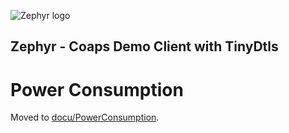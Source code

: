 ![Zephyr logo](https://github.com/zephyrproject-rtos/zephyr/raw/main/doc/_static/images/kite.png)

## Zephyr - Coaps Demo Client with TinyDtls

# Power Consumption

Moved to [docu/PowerConsumption](./docu/POWERCONSUMPTION.md).
